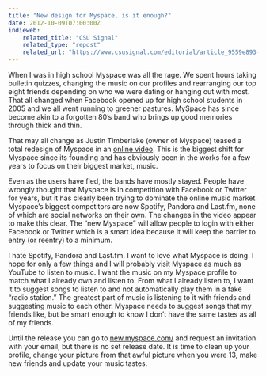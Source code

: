 ```yaml
---
title: "New design for Myspace, is it enough?"
date: 2012-10-09T07:00:00Z
indieweb:
    related_title: "CSU Signal"
    related_type: "repost"
    related_url: "https://www.csusignal.com/editorial/article_9559e893-5adb-5978-bbb5-d4258e6c8e0a.html"
---
```

When I was in high school Myspace was all the rage. We spent hours taking bulletin quizzes, changing the music on our profiles and rearranging our top eight friends depending on who we were dating or hanging out with most. That all changed when Facebook opened up for high school students in 2005 and we all went running to greener pastures. MySpace has since become akin to a forgotten 80’s band who brings up good memories through thick and thin.

That may all change as Justin Timberlake (owner of Myspace) teased a total redesign of Myspace in an [online video](https://vimeo.com/50071857). This is the biggest shift for Myspace since its founding and has obviously been in the works for a few years to focus on their biggest market, music.

Even as the users have fled, the bands have mostly stayed. People have wrongly thought that Myspace is in competition with Facebook or Twitter for years, but it has clearly been trying to dominate the online music market. Myspace’s biggest competitors are now Spotify, Pandora and Last.fm, none of which are social networks on their own. The changes in the video appear to make this clear. The “new Myspace” will allow people to login with either Facebook or Twitter which is a smart idea because it will keep the barrier to entry (or reentry) to a minimum.

I hate Spotify, Pandora and Last.fm. I want to love what Myspace is doing. I hope for only a few things and I will probably visit Myspace as much as YouTube to listen to music. I want the music on my Myspace profile to match what I already own and listen to. From what I already listen to, I want it to suggest songs to listen to and not automatically play them in a fake “radio station.” The greatest part of music is listening to it with friends and suggesting music to each other. Myspace needs to suggest songs that my friends like, but be smart enough to know I don’t have the same tastes as all of my friends.

Until the release you can go to [new.myspace.com/](https://new.myspace.com/) and request an invitation with your email, but there is no set release date. It is time to clean up your profile, change your picture from that awful picture when you were 13, make new friends and update your music tastes.
